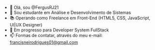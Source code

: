 - 👋 Olá, sou @FergusRJ21
- 👀 Sou estudante em Análise e Desenvolvimento de Sistemas
- 📚 Operando como Freelance em Front-End (HTML5, CSS, JavaScript, UI|UX Designer)
- 🎯 Em progresso para Developer System FullStack
- 📫 Formas de contatar, através do meu e-mail: francisneirodrigues01@gmail.com


<!---
FergusRJ21/FergusRJ21 is a ✨ special ✨ repository because its `README.md` (this file) appears on your GitHub profile.
You can click the Preview link to take a look at your changes.
--->
